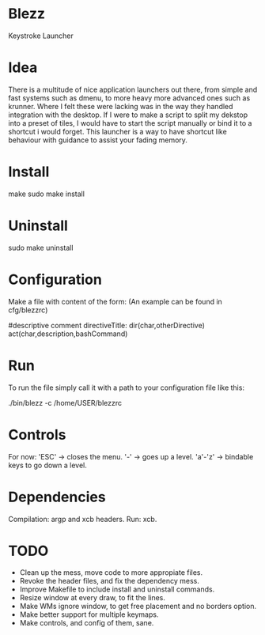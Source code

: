 # Blezz
Keystroke Launcher

# Idea
There is a multitude of nice application launchers out there, from simple and fast systems such as dmenu, to more heavy more advanced ones such as krunner. 
Where I felt these were lacking was in the way they handled integration with the desktop. If I were to make a script to split my dekstop into a preset of tiles, I would have to start the script manually or bind it to a shortcut i would forget. This launcher is a way to have shortcut like behaviour with guidance to assist your fading memory.

# Install
make
sudo make install

# Uninstall
sudo make uninstall

# Configuration
Make a file with content of the form: (An example can be found in cfg/blezzrc)

\#descriptive comment
directiveTitle:
dir(char,otherDirective)
act(char,description,bashCommand)

# Run
To run the file simply call it with a path to your configuration file like this:

./bin/blezz -c /home/USER/blezzrc

# Controls
For now:
'ESC' -> closes the menu.
'-' -> goes up a level.
'a'-'z' -> bindable keys to go down a level.

# Dependencies
Compilation: argp and xcb headers.
Run: xcb.

# TODO
* Clean up the mess, move code to more appropiate files.
* Revoke the header files, and fix the dependency mess.
* Improve Makefile to include install and uninstall commands.
* Resize window at every draw, to fit the lines.
* Make WMs ignore window, to get free placement and no borders option.
* Make better support for multiple keymaps.
* Make controls, and config of them, sane.